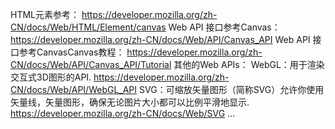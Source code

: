 HTML元素参考：<canvas>
https://developer.mozilla.org/zh-CN/docs/Web/HTML/Element/canvas
Web API 接口参考Canvas：
https://developer.mozilla.org/zh-CN/docs/Web/API/Canvas_API
Web API 接口参考CanvasCanvas教程：
https://developer.mozilla.org/zh-CN/docs/Web/API/Canvas_API/Tutorial
其他的Web APIs：
WebGL：用于渲染交互式3D图形的API.
https://developer.mozilla.org/zh-CN/docs/Web/API/WebGL_API
SVG：可缩放矢量图形（简称SVG）允许你使用矢量线，矢量图形，确保无论图片大小都可以比例平滑地显示.
https://developer.mozilla.org/zh-CN/docs/Web/SVG
...